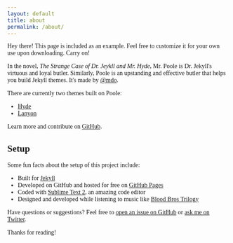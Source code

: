 ```yaml
---
layout: default
title: about
permalink: /about/
---
```


<style>
  .page{
    margin-top: 3em;  /*About title*/
}
  .page-title{
    margin-bottom: .5em;  /*About title*/    
  }
</style>


Hey there! This page is included as an example. Feel free to customize it for your own use upon downloading. Carry on!


In the novel, *The Strange Case of Dr. Jeykll and Mr. Hyde*, Mr. Poole is Dr. Jekyll's virtuous and loyal butler. Similarly, Poole is an upstanding and effective butler that helps you build Jekyll themes. It's made by [@mdo](https://twitter.com/mdo).

There are currently two themes built on Poole:

* [Hyde](http://hyde.getpoole.com)
* [Lanyon](http://lanyon.getpoole.com)

Learn more and contribute on [GitHub](https://github.com/poole).

## Setup

Some fun facts about the setup of this project include:

* Built for [Jekyll](http://jekyllrb.com)
* Developed on GitHub and hosted for free on [GitHub Pages](https://pages.github.com)
* Coded with [Sublime Text 2](http://sublimetext.org), an amazing code editor
* Designed and developed while listening to music like [Blood Bros Trilogy](https://soundcloud.com/maddecent/sets/blood-bros-series)

Have questions or suggestions? Feel free to [open an issue on GitHub](https://github.com/poole/issues/new) or [ask me on Twitter](https://twitter.com/mdo).

Thanks for reading!

<style>
body {
    font-family: 'times-new-roman';
}
span.fa-color{
     color: #268bd2;	
 }
.footer{
  text-align:center;
  font-size: 12.5px;
  margin-bottom: 12px; 
  margin-top: 65px;
  color: #8A9599;
  }
.fa.fa-heart{
  color:#FF4D4D;
}
.fa.fa-heart:hover {
  color: #D93636
}
</style>

